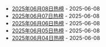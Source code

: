 * [2025年06月08日热榜](https://product-daily.haha.ai/posts/20250608) - 2025-06-08
* [2025年06月07日热榜](https://product-daily.haha.ai/posts/20250607) - 2025-06-08
* [2025年06月06日热榜](https://product-daily.haha.ai/posts/20250606) - 2025-06-08
* [2025年06月05日热榜](https://product-daily.haha.ai/posts/20250605) - 2025-06-08
* [2025年06月04日热榜](https://product-daily.haha.ai/posts/20250604) - 2025-06-08
